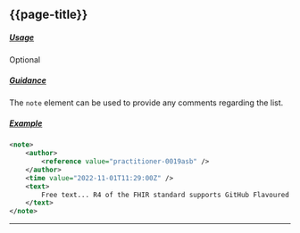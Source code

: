 ## {{page-title}}

<h5><ins>Usage</ins></h5>

<span class="mro-circle optional" title="Optional"></span> Optional

<h5><ins>Guidance</ins></h5>

The `note` element can be used to provide any comments regarding the list.

<h5><ins>Example</ins></h5>

```xml
<note>
    <author>
        <reference value="practitioner-0019asb" />
    </author>
    <time value="2022-11-01T11:29:00Z" />
    <text>
        Free text... R4 of the FHIR standard supports GitHub Flavoured Markdown (GFM).
    </text>
</note>
```

---
